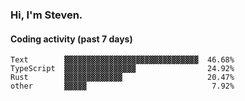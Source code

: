 ### Hi, I'm Steven.

#### Coding activity (past 7 days)
```
Text        ▓▓▓▓▓▓▓▓▓▓▓▓▓▓▓▓▓▓▓▓▓▓▓▓▓▓▓▓▓▓  46.68%
TypeScript  ▓▓▓▓▓▓▓▓▓▓▓▓▓▓▓▓                24.92%
Rust        ▓▓▓▓▓▓▓▓▓▓▓▓▓                   20.47%
other       ▓▓▓▓▓                            7.92%
```

